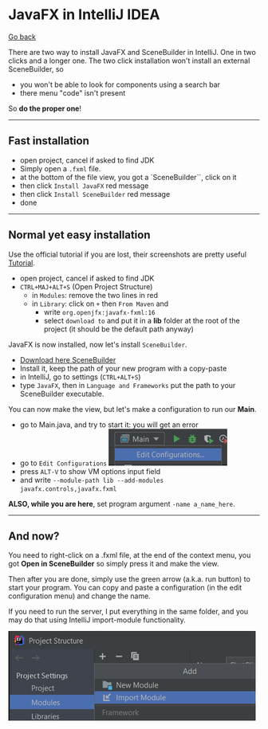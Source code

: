 # JavaFX in IntelliJ IDEA

[Go back](../index.md)

There are two way to install JavaFX and SceneBuilder in IntelliJ. One in two clicks and a longer one. The two click installation won't install an external SceneBuilder, so 

* you won't be able to look for components using a search bar
* there menu "code" isn't present

So **do the proper one**!

<hr class="sr">

## Fast installation

* open project, cancel if asked to find JDK
* Simply open a ``.fxml`` file.
* at the bottom of the file view, you got a `SceneBuilder``, click on it
* then click ``Install JavaFX`` red message
* then click ``Install SceneBuilder`` red message
* done

<hr class="sl">

## Normal yet easy installation

Use the official tutorial if you are lost, their screenshots are pretty useful [Tutorial](https://openjfx.io/openjfx-docs/#IDEA-IDE).

* open project, cancel if asked to find JDK
* `CTRL+MAJ+ALT+S` (Open Project Structure)
    * in `Modules`: remove the two lines in red
    * in ``Library``: click on `+` then ``From Maven``
    and 
      * write ``org.openjfx:javafx-fxml:16``
      * select ``download to`` and put it in a **lib** folder at the root of the project (it should be the default path anyway)

JavaFX is now installed, now let's install ``SceneBuilder``.

* [Download here SceneBuilder](https://gluonhq.com/products/scene-builder/#download)
* Install it, keep the path of your new program with a copy-paste
* in IntelliJ, go to settings (`CTRL+ALT+S`)
* type ``JavaFX``, then in ``Language and Frameworks`` put the path to your SceneBuilder executable.
  
You can now make the view, but let's make a configuration to run our **Main**.

* go to Main.java, and try to start it: you will get an error
* go to ``Edit Configurations`` ![idea](idea.png)
* press ``ALT-V`` to show VM options input field
* and write ``--module-path lib --add-modules javafx.controls,javafx.fxml``

**ALSO, while you are here**, set program argument ``-name a_name_here``.

<hr class="sr">

## And now?

You need to right-click on a .fxml file, at the end of the context menu, you got **Open in SceneBuilder** so simply press it and make the view.

Then after you are done, simply use the green arrow (a.k.a. run button) to start your program. You can copy and paste a configuration (in the edit configuration menu) and change the name.

If you need to run the server, I put everything in the same folder, and you may do that using IntelliJ import-module functionality.

![module](module.png)